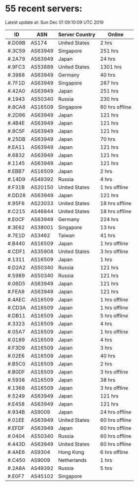 # 55 recent servers:

Latest update at: Sun Dec 01 09:10:09 UTC 2019

| ID | ASN | Server Country | Online |
| -- | --- | -------------- | ------ |
| #.D09B | AS174 | United States | 2 hrs |
| #.3C59 | AS63949 | Singapore | 251 hrs |
| #.2A79 | AS63949 | Japan | 24 hrs |
| #.9FC3 | AS53889 | United States | 1301 hrs |
| #.3988 | AS63949 | Germany | 40 hrs |
| #.7F1D | AS63949 | Singapore | 287 hrs |
| #.42A0 | AS63949 | Japan | 251 hrs |
| #.1943 | AS50340 | Russia | 230 hrs |
| #.8CA8 | AS16509 | Singapore | 60 hrs offline |
| #.2D96 | AS63949 | Japan | 121 hrs |
| #.4B4E | AS63949 | Japan | 121 hrs |
| #.8C5F | AS63949 | Japan | 121 hrs |
| #.25DB | AS63949 | Japan | 70 hrs |
| #.EA11 | AS63949 | Japan | 121 hrs |
| #.6832 | AS63949 | Japan | 121 hrs |
| #.1145 | AS63949 | Japan | 121 hrs |
| #.EBB7 | AS16509 | Japan | 2 hrs |
| #.14D9 | AS49392 | Russia | 4 hrs |
| #.F31B | AS20150 | United States | 1 hrs offline |
| #.DD28 | AS63949 | Japan | 121 hrs |
| #.95F6 | AS23033 | United States | 18 hrs offline |
| #.C215 | AS46844 | United States | 18 hrs offline |
| #.E0CF | AS63949 | Germany | 224 hrs |
| #.3E62 | AS38001 | Singapore | 13 hrs |
| #.7E1D | AS3462 | Taiwan | 41 hrs |
| #.B440 | AS16509 | Japan | 1 hrs offline |
| #.CDF1 | AS35908 | United States | 3 hrs offline |
| #.1311 | AS16509 | Japan | 1 hrs |
| #.D2A2 | AS50340 | Russia | 121 hrs |
| #.5989 | AS50340 | Russia | 121 hrs |
| #.06D5 | AS63949 | Japan | 121 hrs |
| #.FEA9 | AS63949 | Japan | 121 hrs |
| #.4AEC | AS16509 | Japan | 1 hrs offline |
| #.CD3A | AS16509 | Japan | 1 hrs offline |
| #.DB11 | AS16509 | Japan | 5 hrs offline |
| #.3323 | AS16509 | Japan | 4 hrs |
| #.05A7 | AS16509 | Japan | 1 hrs offline |
| #.0189 | AS16509 | Japan | 4 hrs |
| #.F3D9 | AS16509 | Japan | 3 hrs |
| #.02E6 | AS16509 | Japan | 40 hrs |
| #.B5C0 | AS16509 | Japan | 2 hrs |
| #.B0DF | AS16509 | Japan | 3 hrs offline |
| #.5938 | AS16509 | Japan | 38 hrs |
| #.1368 | AS16509 | Japan | 3 hrs offline |
| #.5249 | AS63949 | Japan | 121 hrs |
| #.E458 | AS63949 | Japan | 121 hrs |
| #.934B | AS9009 | Japan | 24 hrs offline |
| #.01EE | AS63949 | United States | 60 hrs offline |
| #.EFDF | AS63949 | Japan | 60 hrs offline |
| #.0404 | AS50340 | Russia | 60 hrs offline |
| #.443D | AS63949 | United States | 60 hrs offline |
| #.4AE6 | AS9304 | Hong Kong | 6 hrs offline |
| #.C450 | AS9009 | Netherlands | 1 hrs |
| #.2A8A | AS49392 | Russia | 5 hrs |
| #.E0F7 | AS45102 | Singapore | |

